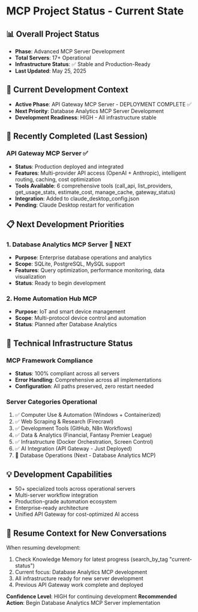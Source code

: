 # MCP Project Status - Current State

## 📊 Overall Project Status
- **Phase**: Advanced MCP Server Development
- **Total Servers**: 17+ Operational
- **Infrastructure Status**: ✅ Stable and Production-Ready
- **Last Updated**: May 25, 2025

## 🎯 Current Development Context
- **Active Phase**: API Gateway MCP Server - DEPLOYMENT COMPLETE ✅
- **Next Priority**: Database Analytics MCP Server Development
- **Development Readiness**: HIGH - All infrastructure stable

## 🚀 Recently Completed (Last Session)
### API Gateway MCP Server ✅
- **Status**: Production deployed and integrated
- **Features**: Multi-provider API access (OpenAI + Anthropic), intelligent routing, caching, cost optimization
- **Tools Available**: 6 comprehensive tools (call_api, list_providers, get_usage_stats, estimate_cost, manage_cache, gateway_status)
- **Integration**: Added to claude_desktop_config.json
- **Pending**: Claude Desktop restart for verification

## 📋 Next Development Priorities

### 1. Database Analytics MCP Server 🎯 NEXT
- **Purpose**: Enterprise database operations and analytics
- **Scope**: SQLite, PostgreSQL, MySQL support
- **Features**: Query optimization, performance monitoring, data visualization
- **Status**: Ready to begin development

### 2. Home Automation Hub MCP 
- **Purpose**: IoT and smart device management
- **Scope**: Multi-protocol device control and automation
- **Status**: Planned after Database Analytics

## 🔧 Technical Infrastructure Status

### MCP Framework Compliance
- **Status**: 100% compliant across all servers
- **Error Handling**: Comprehensive across all implementations
- **Configuration**: All paths preserved, zero restart needed

### Server Categories Operational
1. ✅ Computer Use & Automation (Windows + Containerized)
2. ✅ Web Scraping & Research (Firecrawl)
3. ✅ Development Tools (GitHub, N8n Workflows)
4. ✅ Data & Analytics (Financial, Fantasy Premier League)
5. ✅ Infrastructure (Docker Orchestration, Screen Control)
6. ✅ AI Integration (API Gateway - Just Deployed)
7. 🎯 Database Operations (Next - Database Analytics MCP)

## 💡 Development Capabilities
- 50+ specialized tools across operational servers
- Multi-server workflow integration
- Production-grade automation ecosystem
- Enterprise-ready architecture
- Unified API Gateway for cost-optimized AI access

## 🎯 Resume Context for New Conversations
When resuming development:
1. Check Knowledge Memory for latest progress (search_by_tag "current-status")
2. Current focus: Database Analytics MCP development
3. All infrastructure ready for new server development
4. Previous API Gateway work complete and deployed

**Confidence Level**: HIGH for continuing development
**Recommended Action**: Begin Database Analytics MCP Server implementation
